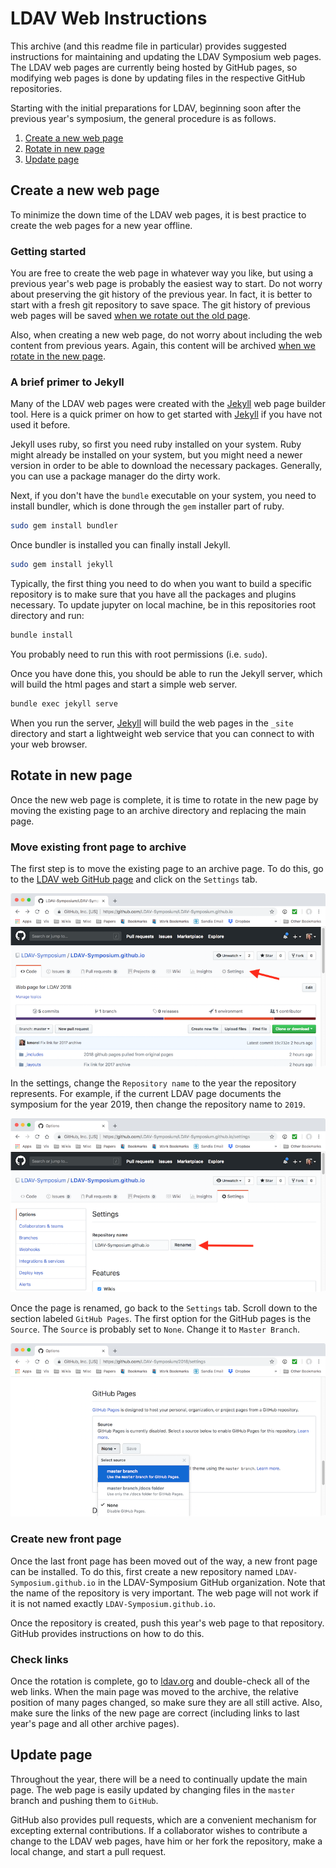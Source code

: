 # LDAV Web Instructions

This archive (and this readme file in particular) provides suggested
instructions for maintaining and updating the LDAV Symposium web pages. The
LDAV web pages are currently being hosted by GitHub pages, so modifying web
pages is done by updating files in the respective GitHub repositories.

Starting with the initial preparations for LDAV, beginning soon after the
previous year's symposium, the general procedure is as follows.

  1. [Create a new web page](#create-a-new-web-page)
  2. [Rotate in new page](#rotate-in-new-page)
  3. [Update page](#update-page)


## Create a new web page

To minimize the down time of the LDAV web pages, it is best practice to
create the web pages for a new year offline.

### Getting started

You are free to create the web page in whatever way you like, but using a
previous year's web page is probably the easiest way to start. Do not worry
about preserving the git history of the previous year. In fact, it is
better to start with a fresh git repository to save space. The git history
of previous web pages will be saved [when we rotate out the old
page](#rotate-in-new-page).

Also, when creating a new web page, do not worry about including the web
content from previous years. Again, this content will be archived [when we
rotate in the new page](#rotate-in-new-page).

### A brief primer to Jekyll

Many of the LDAV web pages were created with the [Jekyll] web page builder
tool. Here is a quick primer on how to get started with [Jekyll] if you
have not used it before.

Jekyll uses ruby, so first you need ruby installed on your system. Ruby
might already be installed on your system, but you might need a newer
version in order to be able to download the necessary packages. Generally,
you can use a package manager do the dirty work.

Next, if you don't have the `bundle` executable on your system, you need to
install bundler, which is done through the `gem` installer part of ruby.

``` sh
sudo gem install bundler
```

Once bundler is installed you can finally install Jekyll.

``` sh
sudo gem install jekyll
```

Typically, the first thing you need to do when you want to build a specific
repository is to make sure that you have all the packages and plugins
necessary. To update jupyter on local machine, be in this repositories root
directory and run:

``` sh
bundle install
```

You probably need to run this with root permissions (i.e. `sudo`).

Once you have done this, you should be able to run the Jekyll server, which
will build the html pages and start a simple web server.

``` sh
bundle exec jekyll serve
```

When you run the server, [Jekyll] will build the web pages in the `_site`
directory and start a lightweight web service that you can connect to with
your web browser.


## Rotate in new page

Once the new web page is complete, it is time to rotate in the new page by
moving the existing page to an archive directory and replacing the main
page.

### Move existing front page to archive

The first step is to move the existing page to an archive page. To do this,
go to the [LDAV web GitHub
page](https://github.com/LDAV-Symposium/LDAV-Symposium.github.io) and click
on the `Settings` tab.

![GitHub Settings tab](images/main-page-settings-tab.png)

In the settings, change the `Repository name` to the year the repository
represents. For example, if the current LDAV page documents the symposium
for the year 2019, then change the repository name to `2019`.

![Change repository name](images/main-page-change-name.png)

Once the page is renamed, go back to the `Settings` tab. Scroll down to the
section labeled `GitHub Pages`. The first option for the GitHub pages is
the `Source`. The `Source` is probably set to `None`. Change it to `Master
Branch`.

![Enable GitHub pages](images/enable-github-pages.png)

### Create new front page

Once the last front page has been moved out of the way, a new front page
can be installed. To do this, first create a new repository named
`LDAV-Symposium.github.io` in the LDAV-Symposium GitHub organization. Note
that the name of the repository is very important. The web page will not
work if it is not named exactly `LDAV-Symposium.github.io`.

Once the repository is created, push this year's web page to that
repository. GitHub provides instructions on how to do this.

### Check links

Once the rotation is complete, go to [ldav.org] and double-check all of the
web links. When the main page was moved to the archive, the relative
position of many pages changed, so make sure they are all still active.
Also, make sure the links of the new page are correct (including links to
last year's page and all other archive pages).


## Update page

Throughout the year, there will be a need to continually update the main
page. The web page is easily updated by changing files in the `master`
branch and pushing them to `GitHub`.

GitHub also provides pull requests, which are a convenient mechanism for
excepting external contributions. If a collaborator wishes to contribute a
change to the LDAV web pages, have him or her fork the repository, make a
local change, and start a pull request.


[Jekyll]: https://jekyllrb.com/
[ldav.org]: http://ldav.org/

